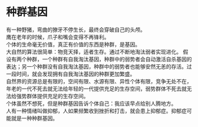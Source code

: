 # 种群基因

有一种野猪，弯曲的獠牙不停生长，最终会穿破自己的头颅。  
鹰在老年的时候，爪子和嘴会变得不再锋利。   
个体的生命毫无价值，真正有价值的东西是种群，是基因。  
大自然的算法很简单：物竞天择，适者生存。通过不断地淘汰弱者实现进化。 
假设有两个种群，一个种群有自我淘汰基因，种群中的弱势者会自动激活自杀基因的表达；另一个种群没有自我淘汰基因，种群中的弱势者也能够安然无恙的存活。过一段时间，就会发现拥有自我淘汰基因的种群更加繁盛。  
自然界的资源总是有限的，空间有限、水源有限、异性个体有限，竞争无处不在，年老的一代不死去就无法给年轻的一代提供充足的生存空间，弱势群体不死去就无法给强势群体提供充足的生存空间。  
个体虽然不想死，但是种群基因告诉个体自己：我应该早点给别人腾地方。  
人有一种情绪叫做抑郁，人如果频繁收到挫折和打击，就会患上抑郁症。抑郁症可能就是一种种群基因。  

